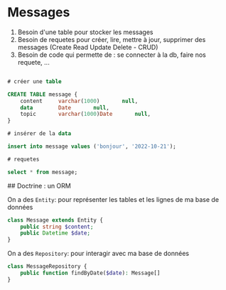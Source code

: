 
# Messages 

1. Besoin d'une table pour stocker les messages
2. Besoin de requetes pour créer, lire, mettre à jour, supprimer des messages (Create Read Update Delete - CRUD)
3. Besoin de code qui permette de : se connecter à la db, faire nos requete, ...

```sql

# créer une table

CREATE TABLE message {
    content     varchar(1000)       null,
    data        Date       null,
    topic       varchar(1000)Date       null,
}

# insérer de la data 

insert into message values ('bonjour', '2022-10-21');

# requetes

select * from message;
```


## Doctrine : un ORM

On a des `Entity`: pour représenter les tables et les lignes de ma base de données

```php
class Message extends Entity {
    public string $content;
    public Datetime $date;
}
```

On a des `Repository`: pour interagir avec ma base de données

```php
class MessageRepository {
    public function findByDate($date): Message[]
}
```